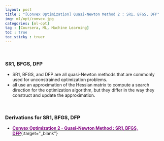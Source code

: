 ```yaml
---
layout: post
title : "[Convex Optimization] Quasi-Newton Method 2 : SR1, BFGS, DFP"
img: ml/opt/convex.jpg
categories: [ml-opt] 
tag : [Coursera, ML, Machine Learning]
toc : true
toc_sticky : truer
---
```


<br>

### SR1, BFGS, DFP 

- SR1, BFGS, and DFP are all quasi-Newton methods that are commonly used for unconstrained optimization problems. 
- all use an approximation of the Hessian matrix to compute a search direction for the optimization algorithm, but they differ in the way they construct and update the approximation.

<br>

### Derivations for SR1, BFGS, DFP

- [<span style="color:purple">**Convex Optimization 2 - Quasi-Newton Method : SR1, BFGS, DFP**</span>](https://drive.google.com/file/d/1vjIsY3McleGxrU_dj8fz4MbLyVLGt6hA/view?usp=share_link){:target="_blank"}


